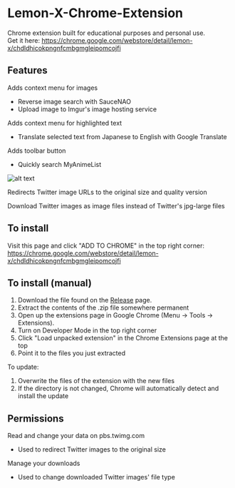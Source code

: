 Lemon-X-Chrome-Extension
========================
Chrome extension built for educational purposes and personal use.  
Get it here: <https://chrome.google.com/webstore/detail/lemon-x/chdldhicokpngnfcmbgmgleipomcojfi>

Features
------------
Adds context menu for images
- Reverse image search with SauceNAO
- Upload image to Imgur's image hosting service

Adds context menu for highlighted text
- Translate selected text from Japanese to English with Google Translate

Adds toolbar button
- Quickly search MyAnimeList
 
![alt text](https://dl.dropboxusercontent.com/u/15765996/Images/Lemon%20X%20Chrome%20Extension/2014-03-09_23-22-55.png "")

Redirects Twitter image URLs to the original size and quality version

Download Twitter images as image files instead of Twitter's jpg-large files

To install
------------
Visit this page and click "ADD TO CHROME" in the top right corner:  
<https://chrome.google.com/webstore/detail/lemon-x/chdldhicokpngnfcmbgmgleipomcojfi>

To install (manual)
------------
1. Download the file found on the [Release](https://github.com/Teh-Lemon/Lemon-X-Chrome-Extension/releases) page.
2. Extract the contents of the .zip file somewhere permanent
3. Open up the extensions page in Google Chrome (Menu -> Tools -> Extensions).
4. Turn on Developer Mode in the top right corner
5. Click "Load unpacked extension" in the Chrome Extensions page at the top
6. Point it to the files you just extracted

To update:   

1. Overwrite the files of the extension with the new files  
2. If the directory is not changed, Chrome will automatically detect and install the update

Permissions
-----------------
Read and change your data on pbs.twimg.com
- Used to redirect Twitter images to the original size  

Manage your downloads
- Used to change downloaded Twitter images' file type
